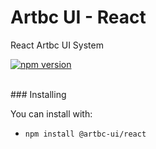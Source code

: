 Artbc UI - React 
============================
React Artbc UI System

[![npm version](https://img.shields.io/npm/v/@artbc-ui/react.svg?style=flat)](https://www.npmjs.com/package/@headlessui/react) 

<br/>
### Installing 

You can install with:
- `npm install @artbc-ui/react`
